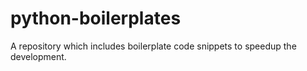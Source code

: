 # python-boilerplates
A repository which includes boilerplate code snippets to speedup the development.
